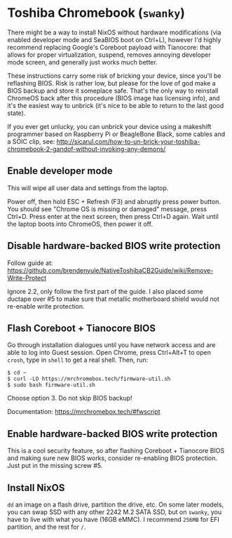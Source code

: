 # Toshiba Chromebook (`swanky`)

There might be a way to install NixOS without hardware modifications (via
enabled developer mode and SeaBIOS boot on Ctrl+L), however I'd highly
recommend replacing Google's Coreboot payload with Tianocore: that allows for
proper virtualization, suspend, removes annoying developer mode screen, and
generally just works much better.

These instructions carry some risk of bricking your device, since you'll be
reflashing BIOS. Risk is rather low, but please for the love of god make a BIOS
backup and store it someplace safe. That's the only way to reinstall ChromeOS
back after this procedure (BIOS image has licensing info), and it's the easiest
way to unbrick (it's nice to be able to return to the last good state).

If you ever get unlucky, you can unbrick your device using a makeshift programmer
based on Raspberry Pi or BeagleBone Black, some cables and a SOIC clip, see:
http://sicarul.com/how-to-un-brick-your-toshiba-chromebook-2-gandof-without-invoking-any-demons/

## Enable developer mode

This will wipe all user data and settings from the laptop.

Power off, then hold ESC + Refresh (F3) and abruptly press power button. You
should see "Chrome OS is missing or damaged" message, press Ctrl+D. Press enter
at the next screen, then press Ctrl+D again. Wait until the laptop boots into
ChromeOS, then power it off.

## Disable hardware-backed BIOS write protection

Follow guide at: https://github.com/brendenyule/NativeToshibaCB2Guide/wiki/Remove-Write-Protect

Ignore 2.2, only follow the first part of the guide. I also placed some ductape
over #5 to make sure that metallic motherboard shield would not re-enable write
protection.

## Flash Coreboot + Tianocore BIOS

Go through installation dialogues until you have network access and are able to
log into Guest session. Open Chrome, press Ctrl+Alt+T to open `crosh`, type in
`shell` to get a real shell. Then, run:

```
$ cd ~
$ curl -LO https://mrchromebox.tech/firmware-util.sh
$ sudo bash firmware-util.sh
```

Choose option 3. Do not skip BIOS backup!

Documentation: https://mrchromebox.tech/#fwscript

## Enable hardware-backed BIOS write protection

This is a cool security feature, so after flashing Coreboot + Tianocore BIOS
and making sure new BIOS works, consider re-enabling BIOS protection. Just put
in the missing screw #5.

## Install NixOS

`dd` an image on a flash drive, partition the drive, etc. On some later models,
you can swap SSD with any other 2242 M.2 SATA SSD, but on `swanky`, you have
to live with what you have (16GB eMMC). I recommend `256MB` for EFI partition,
and the rest for `/`.
